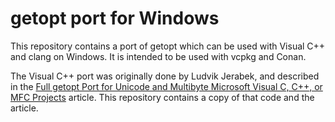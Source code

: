 getopt port for Windows
=======================

This repository contains a port of getopt which can be used with Visual C++ and clang on Windows. It is intended to be used with vcpkg and Conan.

The Visual C++ port was originally done by Ludvik Jerabek, and described in the [Full getopt Port for Unicode and Multibyte Microsoft Visual C, C++, or MFC Projects](https://www.codeproject.com/Articles/157001/Full-getopt-Port-for-Unicode-and-Multibyte-Microso/)
article. This repository contains a copy of that code and the article.